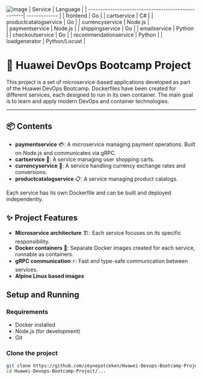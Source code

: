 ![image](https://github.com/user-attachments/assets/c28faf2b-7127-4d2f-98d0-954c095ebe1f)
| Service                                            | Language      |
| ---------------------------------------------------| ------------- | 
| frontend                                           | Go            | 
| cartservice                                        | C#            | 
| productcatalogservice                              | Go            | 
| currencyservice                                    | Node.js       |   
| paymentservice                                     | Node.js       | 
| shippingservice                                    | Go            | 
| emailservice                                       | Python        | 
| checkoutservice                                    | Go            | 
| recommendationservice                              | Python        |
| loadgenerator                                      | Python/Locust | 


# 🚀 Huawei DevOps Bootcamp Project

This project is a set of microservice-based applications developed as part of the Huawei DevOps Bootcamp. Dockerfiles have been created for different services, each designed to run in its own container. The main goal is to learn and apply modern DevOps and container technologies.

---

## 📦 Contents

- **paymentservice** 💳: A microservice managing payment operations. Built on Node.js and communicates via gRPC.
- **cartservice** 🛒: A service managing user shopping carts.
- **currencyservice** 💱: A service handling currency exchange rates and conversions.
- **productcatalogservice** 📋: A service managing product catalogs.

Each service has its own Dockerfile and can be built and deployed independently.


## ✨ Project Features

- **Microservice architecture** 🏗️: Each service focuses on its specific responsibility.
- **Docker containers** 🐳: Separate Docker images created for each service, runnable as containers.
- **gRPC communication** ⚡: Fast and type-safe communication between services.
- **Alpine Linux based images**

## Setup and Running

### Requirements

- Docker installed
- Node.js (for development)
- Git

### Clone the project

```bash
git clone https://github.com/zeynepatceken/Huawei-Devops-Bootcamp-Project.git
cd Huawei-Devops-Bootcamp-Project/...
